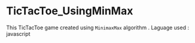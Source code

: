 # TicTacToe_UsingMinMax
This TicTacToe game created using `MinimaxMax` algorithm .
Laguage used : javascript

